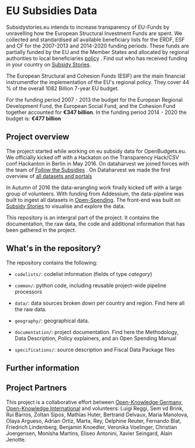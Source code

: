 # EU Subsidies Data

Subsidystories.eu intends to increase transparency of EU-Funds by unravelling how the European Structural Investment Funds are spent. We collected and standardised all available beneficiary lists for the ERDF, ESF and CF for the 2007-2013 and 2014-2020 funding periods. These funds are partially funded by the EU and the Member States and allocated by regional authorities to local beneficiaries [policy](https://github.com/os-data/eu-structural-funds/blob/master/documentation/subsidyreport%20-%20policy%20and%20data.pdf) . Find out who has received funding in your country on [Subsidy Stories](http://subsidystories.eu/).

The European Structural and Cohesion Funds (ESIF) are the main financial instrumentfor the implementation of the EU's regional policy. They cover 44 % of the overall 1082 Billion 7-year EU budget. 

For the funding period 2007 - 2013 the budget for the European Regional Development Fund, the European Social Fund, and the Cohesion Fund together accounted for __€347 billion__. In the funding period 2014 - 2020 the budget is: __€477 billion__

## Project overview

The project started while working on eu subsidy data for OpenBudgets.eu. We officially kicked off with a Hackaton on the Transparency Hack/CSV conf Hackanton in Berlin in May 2016. On dataharvest we joined forces with the team of [Follow the Subsidies](http://followthesubsidies.eu/) . On Dataharvest we made the first overview of [all datasets and portals](https://docs.google.com/spreadsheets/d/1RkC_YuWWlhGxyDRc-bpD_zaWAXK78GpPr8nfPesQfSY/edit?pref=2&pli=1#gid=0)

In Autumn of 2016 the data-wrangling work finally kicked off with a large group of volunteers. With funding from Addessium, the data-pipeline was built to ingest all datasets in [Open-Spending](http:next.openspending.org). The front-end was built on [Subsidy Stories](http://subsidystories.eu/) to visualise and explore the data. 

This repository is an intergral part of the project. It contains the documentation, the raw data, the code and additional information that has been gathered in the project. 

## What's in the repository?

The repository contains the following:

- `codelists/`: codelist information (fields of type *category*) 

- `common/`: python code, including reusable project-wide pipeline processors

- `data/`: data sources broken down per country and region. 
Find here all the raw data. 

- `geography/`: geographical data. 

- `documentation/`: project documentation.
Find here the Methodology, Data Description, Policy explainers, and an Open Spending Manual

- `specifications/`: source description and Fiscal Data Package files

## Further information



## Project Partners

This project is a collaborative effort between [Open-Knowledge Germany](https://www.okfn.de/en/), [Open-Knowledge International](http://okfn.org/) and volunteers: Luigi Reggi, Sem vd Brink, Rui Barros, Zoltan Sipos, Mathias Huter, Bertrand Delvaux, Maria Manolova, Olaya Argueso, Adrian Ortiz, Marta, Rey, Delphine Reuter, Fernando Blat, Friedrich Lindenberg, Benjamin Knoedler, Veronika Voelinger, Christian Joergensen, Monisha Martins, Eliseo Antonini, Xavier Seingard, Alain Jenotte.

